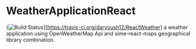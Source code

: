 # WeatherApplicationReact
{<img src="https://travis-ci.org/daryoush12/ReactWeather.svg?branch=master" alt="Build Status" />}[https://travis-ci.org/daryoush12/ReactWeather]
a weather application using OpenWeatherMap Api and sime-react-maps geographical library combination.
